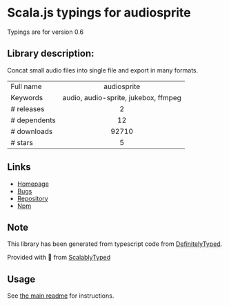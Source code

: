 
# Scala.js typings for audiosprite

Typings are for version 0.6

## Library description:
Concat small audio files into single file and export in many formats.

|                    |                 |
| ------------------ | :-------------: |
| Full name          | audiosprite |
| Keywords           | audio, audio-sprite, jukebox, ffmpeg |
| # releases         | 2 |
| # dependents       | 12 |
| # downloads        | 92710 |
| # stars            | 5 |

## Links
- [Homepage](https://github.com/tonistiigi/audiosprite#readme)
- [Bugs](https://github.com/tonistiigi/audiosprite/issues)
- [Repository](https://github.com/tonistiigi/audiosprite)
- [Npm](https://www.npmjs.com/package/audiosprite)
    


## Note
This library has been generated from typescript code from [DefinitelyTyped](https://definitelytyped.org).

Provided with :purple_heart: from [ScalablyTyped](https://github.com/oyvindberg/ScalablyTyped)

## Usage
See [the main readme](../../readme.md) for instructions.


